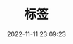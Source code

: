 ---
title: 标签
date: 2022-11-11 23:09:23   # 时间随意
type: "tags"                # 类型一定要为tags
comments: false             # 提示这个页面不需要加载评论
---